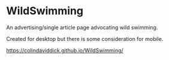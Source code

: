 # WildSwimming

An advertising/single article page advocating wild swimming.

Created for desktop but there is some consideration for mobile.

https://colindaviddick.github.io/WildSwimming/
